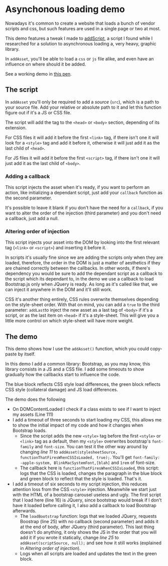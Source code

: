 # Asynchonous loading demo

Nowadays it's common to create a website that loads a bunch of vendor scripts and css, but such features are used in a single page or two at most.

This demo features a tweak I made to [addScript](https://stackoverflow.com/questions/7718935/load-scripts-asynchronously#answer-7719185), a script I found while I researched for a solution to asynchronous loading a, very heavy, graphic library.

In `addAsset`, you'll be able to load a `css` or `js` file alike, and even have an influence on where should it be added.

See a working demo in [this pen](https://codepen.io/vagui/pen/jKyOeP).

## The script

In `addAsset` you'll only be required to add a _source_ (`src`), which is a path to your source file. Add your relative or absolute path to it and let this function figure out if it's a JS or CSS file.

The script will add the tag to the `<head>` or `<body>` section, depending of its extension.

For CSS files it will add it before the first `<link>` tag, if there isn't one it will look for a `<style>` tag and add it before it, otherwise it will just add it as the last child of `<head>`.

For JS files it will add it before the first `<script>` tag, if there isn't one it will just add it as the last child of `<body>`.


### Adding a callback

This script injects the asset when it's ready, if you want to perform an action, like initializing a dependant script, just add your `callback` function as the second parameter.

It's possible to leave it blank if you don't have the need for a `callback`, if you want to alter the order of the injection (third parameter) and you don't need  a callback, just add a null.

### Altering order of injection

This script injects your asset into the DOM by looking into the first relevant tag (`<link>` or `<script>`) and inserting it before it.

In scripts it's usually fine since we are adding the scripts only when they are loaded, therefore, the order in the DOM is just a matter of aesthetics if they are chained correctly between the callbacks. In other words, if there's dependency you would be sure to add the dependant script as a callback to the script which its dependant to, in the demo we use a callback to load Bootstrap.js only when JQuery is ready. As long as it's called like that, we can inject it anywhere in the DOM and it'll still work.

CSS it's another thing entirely, CSS rules overwrite themselves depending on the style-sheet order. With that on mind, you can add a `true` to the third parameter: `addLast`to inject the new asset as a last tag of `<body>` if it's a script, or as the last item on `<head>` if it's a style-sheet. This will give you a little more control on which style-sheet will have more weight.


## The demo

This demo shows how I use the `addAsset()` function, which you could copy-paste by itself.

In this demo I add a common library: Bootstrap, as you may know, this library consists in a JS and a CSS file. I add some timeouts to show gradually how the callbacks start to influence the code.

The blue block reflects CSS style load differences, the green block reflects CSS style (collateral damage) and JS load differences.

The demo does the following

* On DOMContentLoaded I check if a class exists to see if I want to inject my assets (Line 111)
* I add a timeout of three seconds to start loading my CSS, this allows me to show the initial impact of my code and how it changes when Bootstrap loads.
  * Since the script adds the new `<style>` tag before the first `<style>` or `<link>` tag as a default, then my `<style>` overwrites bootstrap's `font-family` and `font-size`. You can test it the other way around by changing *line 11* to `addAsset(stylesheetSource, functionThatFiresWhenCSSIsLoaded, true);`. You'll get `font-family: -apple-system, BlinkMacSystemFont,[blah]` and `1rem` of font-size.
  * The callback here is `functionThatFiresWhenCSSIsLoaded`, this script: logs that the CSS is loaded, changes the paragraph in the blue block and green block to reflect that the style is loaded. That's it.
* I add a timeout of six seconds to my script injection, this reduces attention loss from the CSS `<style>` injection. Meanwhile we start just with the HTML of a bootstrap carousel useless and ugly. The first script that I load here (line 16) is JQuery, since bootstrap would break if I don't have it loaded before calling it, I also add a callback to load Bootstrap afterwards.
  * The `loadBootstrap` function: logs that we loaded JQuery, requests Boostrap (line 25) with no callback (second parameter) and adds it at the end of body, after JQuery (third parameter). This last thing doesn't do anything, it only shows the JS in the order that you will add it if you wrote it statically, change *line 25* to `addAsset(scriptSource, null);` and see how it still works (explained in *Altering order of injection*).
  * Logs when all scripts are loaded and updates the text in the green block.